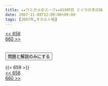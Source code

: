 ```yaml
---
title: ★★ウミガメのスープ★★659杯目 ミイラの手の味
date: 2007-11-08T12:00:00+09:00
tags: [2007年,オカルト板]
---
```

<div class="th_left"><a href="../658"><< 658</a></div>
<div class="th_right"><a href="../660">660 >></a></div>
<br><br>
<script src="../../js/cupsoup.js"></script>
<form>
<input type="button" value="問題と解説のみにする" onClick="toggleCupsoup()">
</form>
{{< 659 >}}
<div class="th_left"><a href="../658"><< 658</a></div>
<div class="th_right"><a href="../660">660 >></a></div>